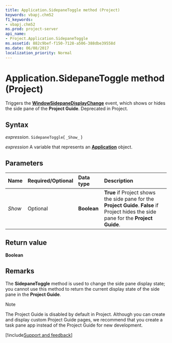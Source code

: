 ```yaml
---
title: Application.SidepaneToggle method (Project)
keywords: vbapj.chm52
f1_keywords:
- vbapj.chm52
ms.prod: project-server
api_name:
- Project.Application.SidepaneToggle
ms.assetid: 882c9bef-f150-7128-a506-388dbe39558d
ms.date: 06/08/2017
localization_priority: Normal
---
```



# Application.SidepaneToggle method (Project)

Triggers the  **[WindowSidepaneDisplayChange](Project.Application.WindowSidepaneDisplayChange.md)** event, which shows or hides the side pane of the **Project Guide**. Deprecated in Project.


## Syntax

_expression_. `SidepaneToggle`( `_Show_` )

_expression_ A variable that represents an **[Application](Project.Application.md)** object.


## Parameters



|Name|Required/Optional|Data type|Description|
|:-----|:-----|:-----|:-----|
| _Show_|Optional|**Boolean**|**True** if Project shows the side pane for the **Project Guide**.  **False** if Project hides the side pane for the **Project Guide**.|

## Return value

 **Boolean**


## Remarks

The  **SidepaneToggle** method is used to change the side pane display state; you cannot use this method to return the current display state of the side pane in the **Project Guide**.


> [!NOTE] 
> The Project Guide is disabled by default in Project. Although you can create and display custom Project Guide pages, we recommend that you create a task pane app instead of the Project Guide for new development.

[!include[Support and feedback](~/includes/feedback-boilerplate.md)]